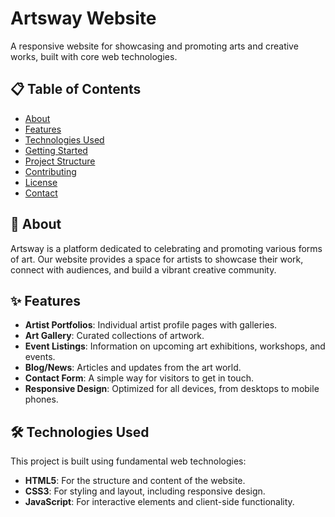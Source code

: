 # Artsway Website

A responsive website for showcasing and promoting arts and creative works, built with core web technologies.

## 📋 Table of Contents
- [About](#about)
- [Features](#features)
- [Technologies Used](#technologies-used)
- [Getting Started](#getting-started)
- [Project Structure](#project-structure)
- [Contributing](#contributing)
- [License](#license)
- [Contact](#contact)

## 🎨 About

Artsway is a platform dedicated to celebrating and promoting various forms of art. Our website provides a space for artists to showcase their work, connect with audiences, and build a vibrant creative community.

## ✨ Features

- **Artist Portfolios**: Individual artist profile pages with galleries.
- **Art Gallery**: Curated collections of artwork.
- **Event Listings**: Information on upcoming art exhibitions, workshops, and events.
- **Blog/News**: Articles and updates from the art world.
- **Contact Form**: A simple way for visitors to get in touch.
- **Responsive Design**: Optimized for all devices, from desktops to mobile phones.

## 🛠 Technologies Used

This project is built using fundamental web technologies:
- **HTML5**: For the structure and content of the website.
- **CSS3**: For styling and layout, including responsive design.
- **JavaScript**: For interactive elements and client-side functionality.
 
